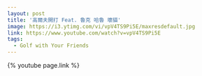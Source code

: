 ```yaml
---
layout: post
title: '高爾夫開打 Feat. 魯克 哈魯 壞貓'
image: https://i3.ytimg.com/vi/vpV4TS9Pi5E/maxresdefault.jpg
link: https://www.youtube.com/watch?v=vpV4TS9Pi5E
tags:
  - Golf with Your Friends
---
```


{% youtube page.link %}
